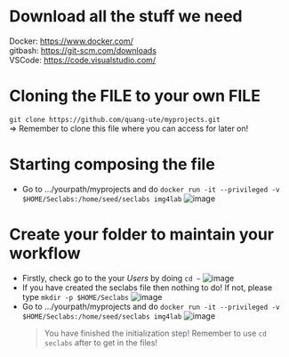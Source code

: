 # Download all the stuff we need
Docker: https://www.docker.com/  
gitbash: https://git-scm.com/downloads  
VSCode: https://code.visualstudio.com/  
# Cloning the FILE to your own FILE
`git clone https://github.com/quang-ute/myprojects.git`  
  => Remember to clone this file where you can access for later on!
# Starting composing the file
- Go to .../yourpath/myprojects and do `docker run -it --privileged -v $HOME/Seclabs:/home/seed/seclabs img4lab`
  ![image](https://github.com/user-attachments/assets/ea29da59-c312-4296-a915-eb0f5ca7fc12)
# Create your folder to maintain your workflow
- Firstly, check go to the your *Users* by doing `cd ~`
  ![image](https://github.com/user-attachments/assets/a8a820a9-4ed3-4205-a25f-55732a17dccf)
- If you have created the seclabs file then nothing to do! If not, please type `mkdir -p $HOME/Seclabs`
  ![image](https://github.com/user-attachments/assets/2c4703e3-a487-4bd9-8375-caab678ec573)
- Go to .../yourpath/myprojects and do `docker run -it --privileged -v $HOME/Seclabs:/home/seed/seclabs img4lab`
  ![image](https://github.com/user-attachments/assets/fbbd6d8c-cb7e-4914-80d1-8b6ec737ced2)
  > You have finished the initialization step! Remember to use `cd seclabs` after to get in the files!
